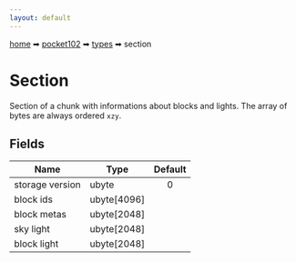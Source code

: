 ```yaml
---
layout: default
---
```


[home](/) ➡ [pocket102](/protocol/pocket102) ➡ [types](/protocol/pocket102/types) ➡ section

# Section

Section of a chunk with informations about blocks and lights. The array of bytes are always ordered `xzy`.

## Fields

Name | Type | Default
---|---|:---:
storage version | ubyte | 0
block ids | ubyte[4096] | 
block metas | ubyte[2048] | 
sky light | ubyte[2048] | 
block light | ubyte[2048] | 

